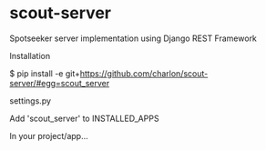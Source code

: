 # scout-server
Spotseeker server implementation using Django REST Framework

Installation

  $ pip install -e git+https://github.com/charlon/scout-server/#egg=scout_server

settings.py 

  Add 'scout_server' to INSTALLED_APPS

In your project/app...
